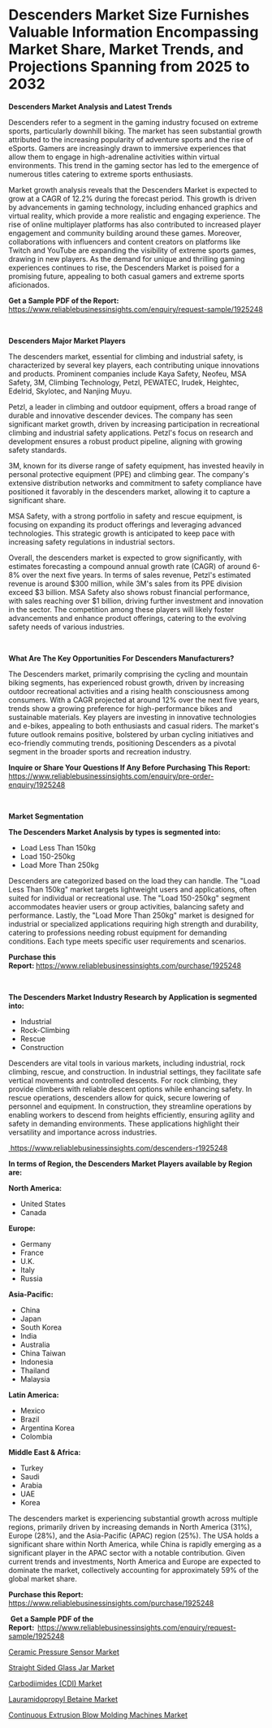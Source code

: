 <p><h1>Descenders Market Size Furnishes Valuable Information Encompassing Market Share, Market Trends, and Projections Spanning from 2025 to 2032</h1></p><p><strong>Descenders Market Analysis and Latest Trends</strong></p>
<p><p>Descenders refer to a segment in the gaming industry focused on extreme sports, particularly downhill biking. The market has seen substantial growth attributed to the increasing popularity of adventure sports and the rise of eSports. Gamers are increasingly drawn to immersive experiences that allow them to engage in high-adrenaline activities within virtual environments. This trend in the gaming sector has led to the emergence of numerous titles catering to extreme sports enthusiasts.</p><p>Market growth analysis reveals that the Descenders Market is expected to grow at a CAGR of 12.2% during the forecast period. This growth is driven by advancements in gaming technology, including enhanced graphics and virtual reality, which provide a more realistic and engaging experience. The rise of online multiplayer platforms has also contributed to increased player engagement and community building around these games. Moreover, collaborations with influencers and content creators on platforms like Twitch and YouTube are expanding the visibility of extreme sports games, drawing in new players. As the demand for unique and thrilling gaming experiences continues to rise, the Descenders Market is poised for a promising future, appealing to both casual gamers and extreme sports aficionados.</p></p>
<p><strong>Get a Sample PDF of the Report:&nbsp;</strong> <a href="https://www.reliablebusinessinsights.com/enquiry/request-sample/1925248?utm_campaign=950&utm_medium=2&utm_source=Github&utm_content=ia&utm_term=14012025&utm_id=descenders">https://www.reliablebusinessinsights.com/enquiry/request-sample/1925248</a></p>
<p>&nbsp;</p>
<p><strong>Descenders Major Market Players</strong></p>
<p><p>The descenders market, essential for climbing and industrial safety, is characterized by several key players, each contributing unique innovations and products. Prominent companies include Kaya Safety, Neofeu, MSA Safety, 3M, Climbing Technology, Petzl, PEWATEC, Irudek, Heightec, Edelrid, Skylotec, and Nanjing Muyu. </p><p>Petzl, a leader in climbing and outdoor equipment, offers a broad range of durable and innovative descender devices. The company has seen significant market growth, driven by increasing participation in recreational climbing and industrial safety applications. Petzl's focus on research and development ensures a robust product pipeline, aligning with growing safety standards.</p><p>3M, known for its diverse range of safety equipment, has invested heavily in personal protective equipment (PPE) and climbing gear. The company's extensive distribution networks and commitment to safety compliance have positioned it favorably in the descenders market, allowing it to capture a significant share.</p><p>MSA Safety, with a strong portfolio in safety and rescue equipment, is focusing on expanding its product offerings and leveraging advanced technologies. This strategic growth is anticipated to keep pace with increasing safety regulations in industrial sectors.</p><p>Overall, the descenders market is expected to grow significantly, with estimates forecasting a compound annual growth rate (CAGR) of around 6-8% over the next five years. In terms of sales revenue, Petzl's estimated revenue is around $300 million, while 3M's sales from its PPE division exceed $3 billion. MSA Safety also shows robust financial performance, with sales reaching over $1 billion, driving further investment and innovation in the sector. The competition among these players will likely foster advancements and enhance product offerings, catering to the evolving safety needs of various industries.</p></p>
<p>&nbsp;</p>
<p><strong>What Are The Key Opportunities For Descenders Manufacturers?</strong></p>
<p><p>The Descenders market, primarily comprising the cycling and mountain biking segments, has experienced robust growth, driven by increasing outdoor recreational activities and a rising health consciousness among consumers. With a CAGR projected at around 12% over the next five years, trends show a growing preference for high-performance bikes and sustainable materials. Key players are investing in innovative technologies and e-bikes, appealing to both enthusiasts and casual riders. The market's future outlook remains positive, bolstered by urban cycling initiatives and eco-friendly commuting trends, positioning Descenders as a pivotal segment in the broader sports and recreation industry.</p></p>
<p><strong>Inquire or Share Your Questions If Any Before Purchasing This Report:</strong> <a href="https://www.reliablebusinessinsights.com/enquiry/pre-order-enquiry/1925248?utm_campaign=950&utm_medium=2&utm_source=Github&utm_content=ia&utm_term=14012025&utm_id=descenders">https://www.reliablebusinessinsights.com/enquiry/pre-order-enquiry/1925248</a></p>
<p>&nbsp;</p>
<p><strong>Market Segmentation</strong></p>
<p><strong>The Descenders Market Analysis by types is segmented into:</strong></p>
<p><ul><li>Load Less Than 150kg</li><li>Load 150-250kg</li><li>Load More Than 250kg</li></ul></p>
<p><p>Descenders are categorized based on the load they can handle. The "Load Less Than 150kg" market targets lightweight users and applications, often suited for individual or recreational use. The "Load 150-250kg" segment accommodates heavier users or group activities, balancing safety and performance. Lastly, the "Load More Than 250kg" market is designed for industrial or specialized applications requiring high strength and durability, catering to professions needing robust equipment for demanding conditions. Each type meets specific user requirements and scenarios.</p></p>
<p><strong>Purchase this Report:&nbsp;</strong><a href="https://www.reliablebusinessinsights.com/purchase/1925248?utm_campaign=950&utm_medium=2&utm_source=Github&utm_content=ia&utm_term=14012025&utm_id=descenders">https://www.reliablebusinessinsights.com/purchase/1925248</a></p>
<p>&nbsp;</p>
<p><strong>The Descenders Market Industry Research by Application is segmented into:</strong></p>
<p><ul><li>Industrial</li><li>Rock-Climbing</li><li>Rescue</li><li>Construction</li></ul></p>
<p><p>Descenders are vital tools in various markets, including industrial, rock climbing, rescue, and construction. In industrial settings, they facilitate safe vertical movements and controlled descents. For rock climbing, they provide climbers with reliable descent options while enhancing safety. In rescue operations, descenders allow for quick, secure lowering of personnel and equipment. In construction, they streamline operations by enabling workers to descend from heights efficiently, ensuring agility and safety in demanding environments. These applications highlight their versatility and importance across industries.</p></p>
<p><a href="https://www.reliablebusinessinsights.com/descenders-r1925248?utm_campaign=950&utm_medium=2&utm_source=Github&utm_content=ia&utm_term=14012025&utm_id=descenders">&nbsp;https://www.reliablebusinessinsights.com/descenders-r1925248</a></p>
<p><strong>In terms of Region, the Descenders Market Players available by Region are:</strong></p>
<p>
    <p> <strong> North America: </strong>
        <ul>
            <li>United States</li>
            <li>Canada</li>
        </ul>
        </p> 
    <p> <strong> Europe: </strong>
        <ul>
            <li>Germany</li>
            <li>France</li>
            <li>U.K.</li>
            <li>Italy</li>
            <li>Russia</li>
        </ul>
        </p> 
    <p> <strong> Asia-Pacific: </strong>
        <ul>
            <li>China</li>
            <li>Japan</li>
            <li>South Korea</li>
            <li>India</li>
            <li>Australia</li>
            <li>China Taiwan</li>
            <li>Indonesia</li>
            <li>Thailand</li>
            <li>Malaysia</li>
        </ul>
        </p> 
    <p> <strong> Latin America: </strong>
        <ul>
            <li>Mexico</li>
            <li>Brazil</li>
            <li>Argentina Korea</li>
            <li>Colombia</li>
        </ul>
        </p> 
    <p> <strong> Middle East & Africa: </strong>
        <ul>
            <li>Turkey</li>
            <li>Saudi</li>
            <li>Arabia</li>
            <li>UAE</li>
            <li>Korea</li>
        </ul>
    </p>
    </p>
<p><p>The descenders market is experiencing substantial growth across multiple regions, primarily driven by increasing demands in North America (31%), Europe (28%), and the Asia-Pacific (APAC) region (25%). The USA holds a significant share within North America, while China is rapidly emerging as a significant player in the APAC sector with a notable contribution. Given current trends and investments, North America and Europe are expected to dominate the market, collectively accounting for approximately 59% of the global market share.</p></p>
<p><strong>Purchase this Report: </strong><a href="https://www.reliablebusinessinsights.com/purchase/1925248?utm_campaign=950&utm_medium=2&utm_source=Github&utm_content=ia&utm_term=14012025&utm_id=descenders">https://www.reliablebusinessinsights.com/purchase/1925248</a></p>
<p>&nbsp;<strong>Get a Sample PDF of the Report:&nbsp;&nbsp;</strong><a href="https://www.reliablebusinessinsights.com/enquiry/request-sample/1925248?utm_campaign=950&utm_medium=2&utm_source=Github&utm_content=ia&utm_term=14012025&utm_id=descenders">https://www.reliablebusinessinsights.com/enquiry/request-sample/1925248</a></p>
<p><strong></strong></p>
<p><p><a href="https://github.com/osbornrdaflalo/Market-Research-Report-List-1/blob/main/ceramic-pressure-sensor-market.md?utm_campaign=950&utm_medium=2&utm_source=Github&utm_content=ia&utm_term=14012025&utm_id=descenders">Ceramic Pressure Sensor Market</a></p><p><a href="https://github.com/hammelximalschid/Market-Research-Report-List-1/blob/main/straight-sided-glass-jar-market.md?utm_campaign=950&utm_medium=2&utm_source=Github&utm_content=ia&utm_term=14012025&utm_id=descenders">Straight Sided Glass Jar Market</a></p><p><a href="https://github.com/lashaunm5st/Market-Research-Report-List-1/blob/main/carbodiimides-cdi-market.md?utm_campaign=950&utm_medium=2&utm_source=Github&utm_content=ia&utm_term=14012025&utm_id=descenders">Carbodiimides (CDI) Market</a></p><p><a href="https://github.com/kimberjam0i/Market-Research-Report-List-1/blob/main/lauramidopropyl-betaine-market.md?utm_campaign=950&utm_medium=2&utm_source=Github&utm_content=ia&utm_term=14012025&utm_id=descenders">Lauramidopropyl Betaine Market</a></p><p><a href="https://github.com/antonioc6hal/Market-Research-Report-List-1/blob/main/continuous-extrusion-blow-molding-machines-market.md?utm_campaign=950&utm_medium=2&utm_source=Github&utm_content=ia&utm_term=14012025&utm_id=descenders">Continuous Extrusion Blow Molding Machines Market</a></p></p>